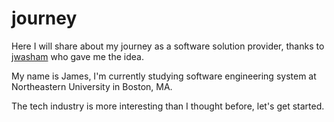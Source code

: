 # journey

Here I will share about my journey as a software solution provider, thanks to [jwasham](https://github.com/jwasham/coding-interview-university) who gave me the idea.

My name is James, I'm currently studying software engineering system at Northeastern University in Boston, MA.

The tech industry is more interesting than I thought before, let's get started.
